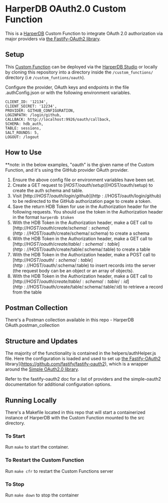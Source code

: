 # HarperDB OAuth2.0 Custom Function

This is a [HarperDB](https://harperdb.io/) Custom Function to integrate OAuth 2.0 authorization via major providers via [the Fastify-OAuth2 library](https://github.com/fastify/fastify-oauth2).

## Setup

This [Custom Function](https://harperdb.io/docs/custom-functions/) can be deployed via the [HarperDB Studio](https://studio.harperdb.io/) or locally by cloning this repository into a directory inside the `/custom_functions/` directory (i.e `/custom_funtions/oauth`).

Configure the provider, OAuth keys and endpoints in the file .authConfig.json or with the following environment variables.

```
CLIENT_ID: '12134',
CLIENT_SECRET: '12234',
PROVIDER: GITHUB_CONFIGURATION,
LOGINPATH: /login/github,
CALLBACK: http://localhost:9926/oauth/callback,
SCHEMA: hdb_auth,
TABLE: sessions,
SALT_ROUNDS: 5,
LOGOUT: /logout
```

## How to Use
**note: in the below examples, "oauth" is the given name of the Custom Function, and it's using the GitHub provider OAuth provider.

1. Ensure the above config file or environment variables have been set.
2. Create a GET request to [$HOST/oauth/setup]($HOST/oauth/setup) to create the auth schema and table.
3. Visit [http://$HOST/oauth/login/github](http://$HOST/oauth/login/github) to be redirected to the GitHub authorization page to create a token.
4. Save the return HDB Token for use in the Authorization header for the following requests. You should use the token in the Authorization header in the format `harperdb $token`
5. With the HDB Token in the Authorization header, make a GET call to [http://$HOST/oauth/create/schema/:schema](http://$HOST/oauth/create/schema/:schema) to create a schema
6. With the HDB Token in the Authorization header, make a GET call to [http://$HOST/oauth/create/table/:schema/:table](http://$HOST/oauth/create/table/:schema/:table) to create a table
7. With the HDB Token in the Authorization header, make a POST call to [http://$HOST/oauth/:schema/:table](http://$HOST/oauth/:schema/:table) to insert records into the server (the request body can be an object or an array of objects).
8. With the HDB Token in the Authorization header, make a GET call to [http://$HOST/oauth/create/table/:schema/:table/:id](http://$HOST/oauth/create/table/:schema/:table/:id) to retrieve a record from the table

## Postman Collection
There's a Postman collection available in this repo - HarperDB OAuth.postman_collection

## Structure and Updates
The majority of the functionality is contained in the helpers/authHelper.js file. Here the configuration is loaded and used to set up [the Fastify-OAuth2](https://github.com/fastify/fastify-oauth2) library](https://github.com/fastify/fastify-oauth2), which is a wrapper around the [Simple OAuth2.0 library](https://github.com/lelylan/simple-oauth2).

Refer to the fastify-oauth2 doc for a list of providers and the simple-oauth2 documentation for additional configuration options.

## Running Locally
There's a Makefile located in this repo that will start a containerized instance of HarperDB with the Custom Function mounted to the src directory.

### To Start
Run `make` to start the container.

### To Restart the Custom Function
Run `make cfr` to restart the Custom Functions server

### To Stop
Run `make down` to stop the container
